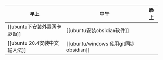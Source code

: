 | 早上                          | 中午                       | 晚上 |
| ----------------------------- | -------------------------- | ---- |
| [[ubuntu下安装外置网卡驱动]]  | [[ubuntu安装obsidian软件]] |      |
| [[ubuntu 20.4安装中文输入法]] |[[ubuntu/windows 使用git同步obsidian]]                            |      |
